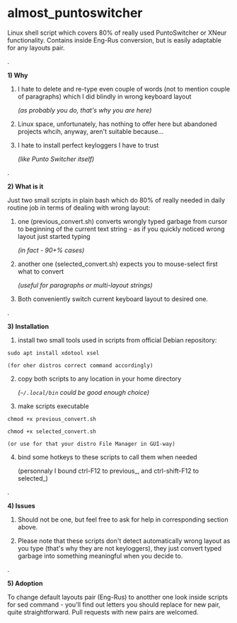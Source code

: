 # almost_puntoswitcher
Linux shell script which covers 80% of really used PuntoSwitcher or XNeur functionality. Contains inside Eng-Rus conversion, but is easily adaptable for any layouts pair.

.

**1) Why**

1. I hate to delete and re-type even couple of words (not to mention couple of paragraphs) which I did blindly in wrong keyboard layout

    _(as probably you do, that's why you are here)_

2. Linux space, unfortunately, has nothing to offer here but abandoned projects whcih, anyway, aren't suitable because...

3. I hate to install perfect keyloggers I have to trust
  
     _(like Punto Switcher itself)_

.


**2) What is it**

Just two small scripts in plain bash which do 80% of really needed in daily routine job in terms of dealing with wrong layout:

1. one (previous_convert.sh) converts wrongly typed garbage from cursor to beginning of the current text string - as if you quickly noticed wrong layout just started typing

    _(in fact - 90+% cases)_

2. another one (selected_convert.sh) expects you to mouse-select first what to convert

     _(useful for paragraphs or multi-layout strings)_

3. Both conveniently switch current keyboard layout to desired one.

.

**3) Installation**

1. install two small tools used in scripts from official Debian repository:

  `sudo apt install xdotool xsel`

    (for oher distros correct command accordingly)

2. copy both scripts to any location in your home directory

    _(`~/.local/bin` could be good enough choice)_

3. make scripts executable

  `chmod +x previous_convert.sh`

  `chmod +x selected_convert.sh`

    (or use for that your distro File Manager in GUI-way) 

4. bind some hotkeys to these scripts to call them when needed

    (personnaly I bound ctrl-F12 to previous_, and ctrl-shift-F12 to selected_)

.

**4) Issues**

1. Should not be one, but feel free to ask for help in corresponding section above.

2. Please note that these scripts don't detect automatically wrong layout as you type (that's why they are not keyloggers), they just convert typed garbage into something meaningful when you decide to.

.

**5) Adoption**

To change default layouts pair (Eng-Rus) to anotther one look inside scripts for sed command - you'll find out letters you should replace for new pair, quite straightforward. Pull requests with new pairs are welcomed.

